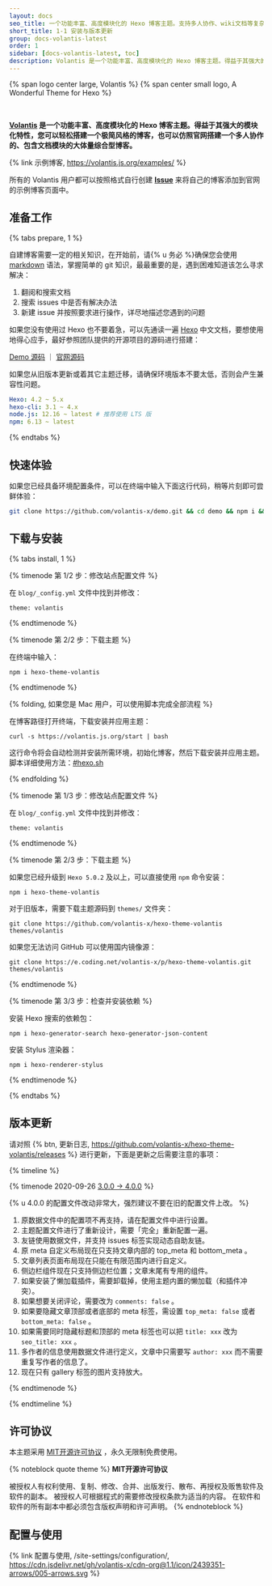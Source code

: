 ```yaml
---
layout: docs
seo_title: 一个功能丰富、高度模块化的 Hexo 博客主题。支持多人协作、wiki文档等复杂系统，支持大量的标签插件。
short_title: 1-1 安装与版本更新
group: docs-volantis-latest
order: 1
sidebar: [docs-volantis-latest, toc]
description: Volantis 是一个功能丰富、高度模块化的 Hexo 博客主题。得益于其强大的模块化特性，您可以轻松搭建一个极简风格的博客，也可以仿照官网搭建一个多人协作的、包含文档模块的大体量综合型博客。
---
```


<p>
{% span logo center large, Volantis %}
{% span center small logo, A Wonderful Theme for Hexo %}
</p>
<br>

**[Volantis](https://volantis.js.org) 是一个功能丰富、高度模块化的 Hexo 博客主题。得益于其强大的模块化特性，您可以轻松搭建一个极简风格的博客，也可以仿照官网搭建一个多人协作的、包含文档模块的大体量综合型博客。**

{% link 示例博客, https://volantis.js.org/examples/ %}

所有的 Volantis 用户都可以按照格式自行创建 [**Issue**](https://github.com/volantis-x/examples/issues/) 来将自己的博客添加到官网的示例博客页面中。

## 准备工作


{% tabs prepare, 1 %}

<!-- tab 能力条件 -->

自建博客需要一定的相关知识，在开始前，请{% u 务必 %}确保您会使用 [markdown](https://www.runoob.com/markdown/md-tutorial.html) 语法，掌握简单的 git 知识，最最重要的是，遇到困难知道该怎么寻求解决：

1. 翻阅和搜索文档
2. 搜索 issues 中是否有解决办法
3. 新建 issue 并按照要求进行操作，详尽地描述您遇到的问题

如果您没有使用过 Hexo 也不要着急，可以先通读一遍 [Hexo](https://hexo.io/zh-cn/docs/) 中文文档，要想使用地得心应手，最好参照团队提供的开源项目的源码进行搭建：

[Demo 源码](https://github.com/volantis-x/demo) ｜ [官网源码](https://github.com/volantis-x/volantis-docs)

<!-- endtab -->

<!-- tab 环境配置条件 -->

如果您从旧版本更新或着其它主题迁移，请确保环境版本不要太低，否则会产生兼容性问题。

```yaml
Hexo: 4.2 ~ 5.x
hexo-cli: 3.1 ~ 4.x
node.js: 12.16 ~ latest # 推荐使用 LTS 版
npm: 6.13 ~ latest
```

<!-- endtab -->

{% endtabs %}


## 快速体验

如果您已经具备环境配置条件，可以在终端中输入下面这行代码，稍等片刻即可尝鲜体验：

```bash
git clone https://github.com/volantis-x/demo.git && cd demo && npm i && hexo s
```


## 下载与安装

{% tabs install, 1 %}

<!-- tab 全新博客安装 -->

{% timenode 第 1/2 步：修改站点配置文件 %}

在 `blog/_config.yml` 文件中找到并修改：

```
theme: volantis
```

{% endtimenode %}

{% timenode 第 2/2 步：下载主题 %}

在终端中输入：

```
npm i hexo-theme-volantis
```

{% endtimenode %}

{% folding, 如果您是 Mac 用户，可以使用脚本完成全部流程 %}

在博客路径打开终端，下载安装并应用主题：

```
curl -s https://volantis.js.org/start | bash
```

这行命令将会自动检测并安装所需环境，初始化博客，然后下载安装并应用主题。
脚本详细使用方法：[#hexo.sh](https://xaoxuu.com/wiki/hexo.sh/)

{% endfolding %}

<!-- endtab -->

<!-- tab 从其它主题迁移 -->

{% timenode 第 1/3 步：修改站点配置文件 %}

在 `blog/_config.yml` 文件中找到并修改：

```
theme: volantis
```

{% endtimenode %}

{% timenode 第 2/3 步：下载主题 %}

如果您已经升级到 `Hexo 5.0.2` 及以上，可以直接使用 `npm` 命令安装：

```
npm i hexo-theme-volantis
```

对于旧版本，需要下载主题源码到 `themes/` 文件夹：

```
git clone https://github.com/volantis-x/hexo-theme-volantis themes/volantis
```

如果您无法访问 GitHub 可以使用国内镜像源：

```
git clone https://e.coding.net/volantis-x/p/hexo-theme-volantis.git themes/volantis
```

{% endtimenode %}

{% timenode 第 3/3 步：检查并安装依赖 %}

安装 Hexo 搜索的依赖包：

```
npm i hexo-generator-search hexo-generator-json-content
```

安装 Stylus 渲染器：

```
npm i hexo-renderer-stylus
```

{% endtimenode %}

<!-- endtab -->

{% endtabs %}



## 版本更新

请对照 {% btn, 更新日志, https://github.com/volantis-x/hexo-theme-volantis/releases %} 进行更新，下面是更新之后需要注意的事项：

{% timeline %}

{% timenode 2020-09-26 [3.0.0 -> 4.0.0](https://github.com/volantis-x/hexo-theme-volantis/releases/tag/4.0.0) %}

{% u 4.0.0 的配置文件改动非常大，强烈建议不要在旧的配置文件上改。 %}

1. 原数据文件中的配置项不再支持，请在配置文件中进行设置。
2. 主题配置文件进行了重新设计，需要「完全」重新配置一遍。
3. 友链使用数据文件，并支持 issues 标签实现动态自助友链。
4. 原 meta 自定义布局现在只支持文章内部的 top_meta 和 bottom_meta 。
5. 文章列表页面布局现在只能在有限范围内进行自定义。
6. 侧边栏组件现在只支持侧边栏位置；文章末尾有专用的组件。
7. 如果安装了懒加载插件，需要卸载掉，使用主题内置的懒加载（和插件冲突）。
8. 如果想要关闭评论，需要改为 `comments: false` 。
9. 如果要隐藏文章顶部或者底部的 meta 标签，需设置 `top_meta: false` 或者 `bottom_meta: false` 。
10. 如果需要同时隐藏标题和顶部的 meta 标签也可以把 `title: xxx` 改为 `seo_title: xxx` 。
11. 多作者的信息使用数据文件进行定义，文章中只需要写 `author: xxx` 而不需要重复写作者的信息了。
12. 现在只有 gallery 标签的图片支持放大。

{% endtimenode %}

{% endtimeline %}

## 许可协议

本主题采用 [MIT开源许可协议](https://cdn.jsdelivr.net/gh/theme-volantis/hexo-theme-volantis/LICENSE) ，永久无限制免费使用。

{% noteblock quote theme %}
**MIT开源许可协议**

被授权人有权利使用、复制、修改、合并、出版发行、散布、再授权及贩售软件及软件的副本。
被授权人可根据程式的需要修改授权条款为适当的内容。
在软件和软件的所有副本中都必须包含版权声明和许可声明。
{% endnoteblock %}


## 配置与使用

{% link 配置与使用, /site-settings/configuration/, https://cdn.jsdelivr.net/gh/volantis-x/cdn-org@1.1/icon/2439351-arrows/005-arrows.svg %}
